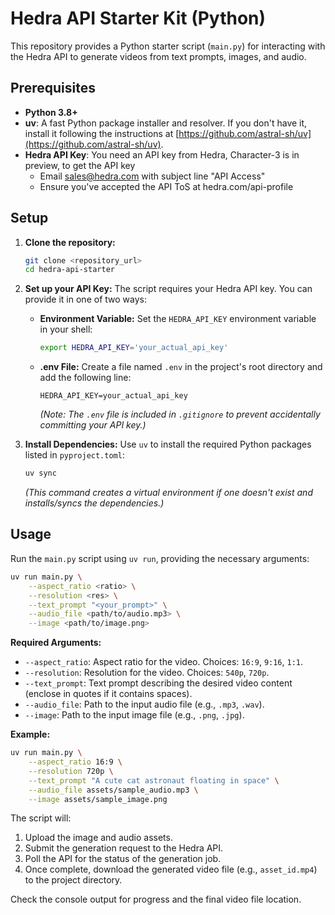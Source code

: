 # Hedra API Starter Kit (Python)

This repository provides a Python starter script (`main.py`) for interacting with the Hedra API to generate videos from text prompts, images, and audio.

## Prerequisites

*   **Python 3.8+**
*   **uv**: A fast Python package installer and resolver. If you don't have it, install it following the instructions at [https://github.com/astral-sh/uv](https://github.com/astral-sh/uv).
*   **Hedra API Key**: You need an API key from Hedra, Character-3 is in preview, to get the API key
    * Email sales@hedra.com with subject line "API Access"
    * Ensure you've accepted the API ToS at hedra.com/api-profile

## Setup

1.  **Clone the repository:**
    ```bash
    git clone <repository_url>
    cd hedra-api-starter
    ```

2.  **Set up your API Key:**
    The script requires your Hedra API key. You can provide it in one of two ways:
    *   **Environment Variable:** Set the `HEDRA_API_KEY` environment variable in your shell:
        ```bash
        export HEDRA_API_KEY='your_actual_api_key'
        ```
    *   **.env File:** Create a file named `.env` in the project's root directory and add the following line:
        ```
        HEDRA_API_KEY=your_actual_api_key
        ```
        *(Note: The `.env` file is included in `.gitignore` to prevent accidentally committing your API key.)*

3.  **Install Dependencies:**
    Use `uv` to install the required Python packages listed in `pyproject.toml`:
    ```bash
    uv sync
    ```
    *(This command creates a virtual environment if one doesn't exist and installs/syncs the dependencies.)*

## Usage

Run the `main.py` script using `uv run`, providing the necessary arguments:

```bash
uv run main.py \
    --aspect_ratio <ratio> \
    --resolution <res> \
    --text_prompt "<your_prompt>" \
    --audio_file <path/to/audio.mp3> \
    --image <path/to/image.png>
```

**Required Arguments:**

*   `--aspect_ratio`: Aspect ratio for the video. Choices: `16:9`, `9:16`, `1:1`.
*   `--resolution`: Resolution for the video. Choices: `540p`, `720p`.
*   `--text_prompt`: Text prompt describing the desired video content (enclose in quotes if it contains spaces).
*   `--audio_file`: Path to the input audio file (e.g., `.mp3`, `.wav`).
*   `--image`: Path to the input image file (e.g., `.png`, `.jpg`).

**Example:**

```bash
uv run main.py \
    --aspect_ratio 16:9 \
    --resolution 720p \
    --text_prompt "A cute cat astronaut floating in space" \
    --audio_file assets/sample_audio.mp3 \
    --image assets/sample_image.png
```

The script will:
1.  Upload the image and audio assets.
2.  Submit the generation request to the Hedra API.
3.  Poll the API for the status of the generation job.
4.  Once complete, download the generated video file (e.g., `asset_id.mp4`) to the project directory.

Check the console output for progress and the final video file location.

